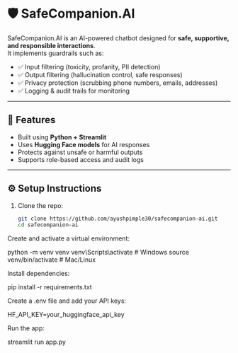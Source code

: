 # 🛡️ SafeCompanion.AI

SafeCompanion.AI is an AI-powered chatbot designed for **safe, supportive, and responsible interactions**.  
It implements guardrails such as:
- ✅ Input filtering (toxicity, profanity, PII detection)
- ✅ Output filtering (hallucination control, safe responses)
- ✅ Privacy protection (scrubbing phone numbers, emails, addresses)
- ✅ Logging & audit trails for monitoring

---

## 🚀 Features
- Built using **Python + Streamlit**
- Uses **Hugging Face models** for AI responses
- Protects against unsafe or harmful outputs
- Supports role-based access and audit logs

---

## ⚙️ Setup Instructions
1. Clone the repo:
   ```bash
   git clone https://github.com/ayushpimple30/safecompanion-ai.git
   cd safecompanion-ai

Create and activate a virtual environment:

python -m venv venv
venv\Scripts\activate   # Windows
source venv/bin/activate   # Mac/Linux


Install dependencies:

pip install -r requirements.txt


Create a .env file and add your API keys:

HF_API_KEY=your_huggingface_api_key


Run the app:

streamlit run app.py
